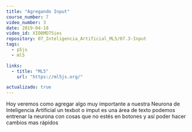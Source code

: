 ```yaml
---
title: "Agregando Input"
course_number: 7
video_number: 3
date: 2019-04-18
video_id: XIO8MD75ies
repository: 07_Inteligencia_Artificial_ML5/07.3-Input
tags:
  - p5js
  - ml5

links:
  - title: "ML5"
    url: "https://ml5js.org/"

actualizado: true
---
```


Hoy veremos como agregar algo muy importante a nuestra Neurona de Inteligencia Artificial un texbot o imput es una área de texto podemos entrenar la neurona con cosas que no estés en botones y así poder hacer cambios mas rápidos
